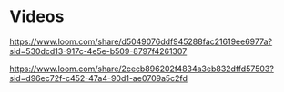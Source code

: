 # Videos

https://www.loom.com/share/d5049076ddf945288fac21619ee6977a?sid=530dcd13-917c-4e5e-b509-8797f4261307

https://www.loom.com/share/2cecb896202f4834a3eb832dffd57503?sid=d96ec72f-c452-47a4-90d1-ae0709a5c2fd
